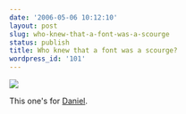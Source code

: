 ```yaml
---
date: '2006-05-06 10:12:10'
layout: post
slug: who-knew-that-a-font-was-a-scourge
status: publish
title: Who knew that a font was a scourge?
wordpress_id: '101'
---
```


[![](http://www.ms-studio.com/Resources/item4a.gif)](http://www.ms-studio.com/articles.html)

This one's for [Daniel](http://hfriend.com/).

